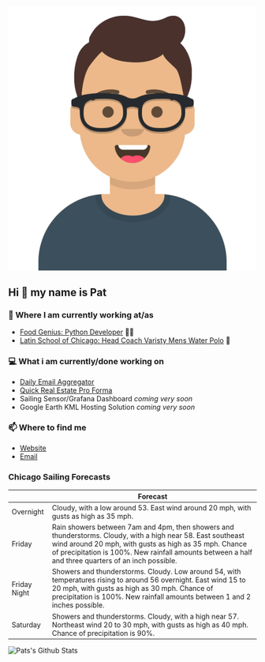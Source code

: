 [![Social banner for p-j-falconer](https://raw.githubusercontent.com/P-J-FALCONER/P-J-FALCONER/master/assets/avataaars.svg)](https://patfalconer.com/)
## Hi :wave: my name is Pat

### 💼 Where I am currently working at/as
- [Food Genius: Python Developer](https://getfoodgenius.com/) 🍔🐍
- [Latin School of Chicago: Head Coach Varisty Mens Water Polo](https://www.latinschool.org/) 🤽


### 💻 What i am currently/done working on
 - [Daily Email Aggregator](https://github.com/P-J-FALCONER/dott_daily_mail)
 - [Quick Real Estate Pro Forma](https://github.com/P-J-FALCONER/henry)
 - Sailing Sensor/Grafana Dashboard *coming very soon*
 - Google Earth KML Hosting Solution *coming very soon*

### 📫 Where to find me
 - [Website](https://patfalconer.com/)
 - [Email](mailto:patrick.j.falconer@gmail.com)


### Chicago Sailing Forecasts
|   | Forecast  |
|---|---|
| Overnight | Cloudy, with a low around 53. East wind around 20 mph, with gusts as high as 35 mph. |
| Friday | Rain showers between 7am and 4pm, then showers and thunderstorms. Cloudy, with a high near 58. East southeast wind around 20 mph, with gusts as high as 35 mph. Chance of precipitation is 100%. New rainfall amounts between a half and three quarters of an inch possible. |
| Friday Night | Showers and thunderstorms. Cloudy. Low around 54, with temperatures rising to around 56 overnight. East wind 15 to 20 mph, with gusts as high as 30 mph. Chance of precipitation is 100%. New rainfall amounts between 1 and 2 inches possible. |
| Saturday | Showers and thunderstorms. Cloudy, with a high near 57. Northeast wind 20 to 30 mph, with gusts as high as 40 mph. Chance of precipitation is 90%. |

![Pats's Github Stats](https://github-readme-stats.vercel.app/api?username=p-j-falconer&show_icons=true&theme=radical)
